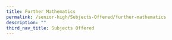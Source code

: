 ```yaml
---
title: Further Mathematics
permalink: /senior-high/Subjects-Offered/further-mathematics
description: ""
third_nav_title: Subjects Offered
---
```

